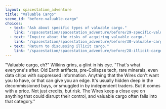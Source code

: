 ```yaml
---
layout: spacestation_adventure
title: "Valuable Cargo"
scene_id: "before-valuable-cargo"
choices:
  - text: "Ask about specific types of valuable cargo."
    link: "/spacestation/spacestation_adventure/before/29-specific-valuable-cargo"
  - text: "Inquire about the risks of acquiring valuable cargo."
    link: "/spacestation/spacestation_adventure/before/30-valuable-cargo-risks"
  - text: "Return to discussing illicit cargo."
    link: "/spacestation/spacestation_adventure/before/28-illicit-cargo"
---
```


"Valuable cargo, eh?" Wilkins grins, a glint in his eye. "That's what everyone's after. Old Earth artifacts, pre-Collapse tech, rare minerals, even data chips with suppressed information. Anything that the Wires don't want you to have, or that can give you an edge. It's usually hidden deep in the decommissioned bays, or smuggled in by independent traders. But it comes with a price. Not just credits, but risk. The Wires keep a close eye on anything that could disrupt their control, and valuable cargo often falls into that category."
